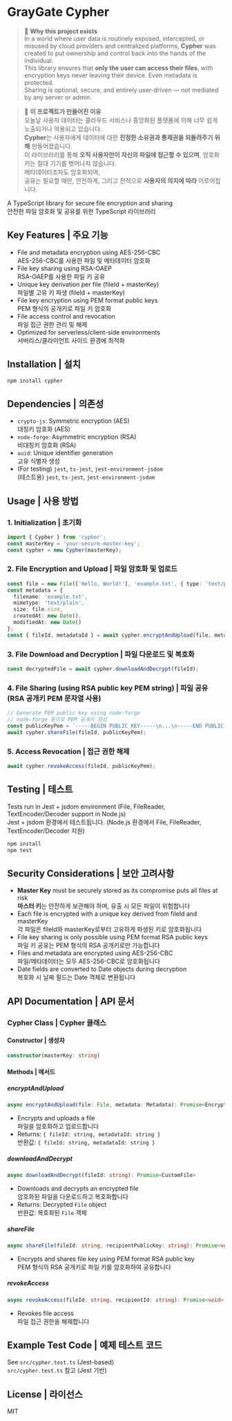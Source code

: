 # GrayGate Cypher

> 🔐 **Why this project exists**  
> In a world where user data is routinely exposed, intercepted, or misused by cloud providers and centralized platforms, **Cypher** was created to put ownership and control back into the hands of the individual.  
> This library ensures that **only the user can access their files**, with encryption keys never leaving their device. Even metadata is protected.  
> Sharing is optional, secure, and entirely user-driven — not mediated by any server or admin.

> 🔐 **이 프로젝트가 만들어진 이유**  
> 오늘날 사용자 데이터는 클라우드 서비스나 중앙화된 플랫폼에 의해 너무 쉽게 노출되거나 악용되고 있습니다.  
> **Cypher**는 사용자에게 데이터에 대한 **진정한 소유권과 통제권을 되돌려주기 위해** 만들어졌습니다.  
> 이 라이브러리를 통해 **오직 사용자만이 자신의 파일에 접근할 수 있으며**, 암호화 키는 절대 기기를 벗어나지 않습니다.  
> 메타데이터조차도 암호화되며,  
> 공유는 필요할 때만, 안전하게, 그리고 전적으로 **사용자의 의지에 따라** 이루어집니다.

A TypeScript library for secure file encryption and sharing  
안전한 파일 암호화 및 공유를 위한 TypeScript 라이브러리

## Key Features | 주요 기능
- File and metadata encryption using AES-256-CBC  
  AES-256-CBC를 사용한 파일 및 메타데이터 암호화
- File key sharing using RSA-OAEP  
  RSA-OAEP를 사용한 파일 키 공유
- Unique key derivation per file (fileId + masterKey)  
  파일별 고유 키 파생 (fileId + masterKey)
- File key encryption using PEM format public keys  
  PEM 형식의 공개키로 파일 키 암호화
- File access control and revocation  
  파일 접근 권한 관리 및 해제
- Optimized for serverless/client-side environments  
  서버리스/클라이언트 사이드 환경에 최적화

## Installation | 설치

```bash
npm install cypher
```

## Dependencies | 의존성
- `crypto-js`: Symmetric encryption (AES)  
  대칭키 암호화 (AES)
- `node-forge`: Asymmetric encryption (RSA)  
  비대칭키 암호화 (RSA)
- `uuid`: Unique identifier generation  
  고유 식별자 생성
- (For testing) `jest`, `ts-jest`, `jest-environment-jsdom`  
  (테스트용) `jest`, `ts-jest`, `jest-environment-jsdom`

## Usage | 사용 방법

### 1. Initialization | 초기화
```typescript
import { Cypher } from 'cypher';
const masterKey = 'your-secure-master-key';
const cypher = new Cypher(masterKey);
```

### 2. File Encryption and Upload | 파일 암호화 및 업로드
```typescript
const file = new File(['Hello, World!'], 'example.txt', { type: 'text/plain' });
const metadata = {
  filename: 'example.txt',
  mimetype: 'text/plain',
  size: file.size,
  createdAt: new Date(),
  modifiedAt: new Date()
};
const { fileId, metadataId } = await cypher.encryptAndUpload(file, metadata);
```

### 3. File Download and Decryption | 파일 다운로드 및 복호화
```typescript
const decryptedFile = await cypher.downloadAndDecrypt(fileId);
```

### 4. File Sharing (using RSA public key PEM string) | 파일 공유 (RSA 공개키 PEM 문자열 사용)
```typescript
// Generate PEM public key using node-forge
// node-forge 등으로 PEM 공개키 생성
const publicKeyPem = `-----BEGIN PUBLIC KEY-----\n...\n-----END PUBLIC KEY-----`;
await cypher.shareFile(fileId, publicKeyPem);
```

### 5. Access Revocation | 접근 권한 해제
```typescript
await cypher.revokeAccess(fileId, publicKeyPem);
```

## Testing | 테스트

Tests run in Jest + jsdom environment (File, FileReader, TextEncoder/Decoder support in Node.js)  
Jest + jsdom 환경에서 테스트됩니다. (Node.js 환경에서 File, FileReader, TextEncoder/Decoder 지원)

```bash
npm install
npm test
```

## Security Considerations | 보안 고려사항
- **Master Key** must be securely stored as its compromise puts all files at risk  
  **마스터 키**는 안전하게 보관해야 하며, 유출 시 모든 파일이 위험합니다
- Each file is encrypted with a unique key derived from fileId and masterKey  
  각 파일은 fileId와 masterKey로부터 고유하게 파생된 키로 암호화됩니다
- File key sharing is only possible using PEM format RSA public keys  
  파일 키 공유는 PEM 형식의 RSA 공개키로만 가능합니다
- Files and metadata are encrypted using AES-256-CBC  
  파일/메타데이터는 모두 AES-256-CBC로 암호화됩니다
- Date fields are converted to Date objects during decryption  
  복호화 시 날짜 필드는 Date 객체로 변환됩니다

## API Documentation | API 문서

### Cypher Class | Cypher 클래스

#### Constructor | 생성자
```typescript
constructor(masterKey: string)
```

#### Methods | 메서드

##### encryptAndUpload
```typescript
async encryptAndUpload(file: File, metadata: Metadata): Promise<EncryptedUploadResult>
```
- Encrypts and uploads a file  
  파일을 암호화하고 업로드합니다
- Returns: `{ fileId: string, metadataId: string }`  
  반환값: `{ fileId: string, metadataId: string }`

##### downloadAndDecrypt
```typescript
async downloadAndDecrypt(fileId: string): Promise<CustomFile>
```
- Downloads and decrypts an encrypted file  
  암호화된 파일을 다운로드하고 복호화합니다
- Returns: Decrypted `File` object  
  반환값: 복호화된 `File` 객체

##### shareFile
```typescript
async shareFile(fileId: string, recipientPublicKey: string): Promise<void>
```
- Encrypts and shares file key using PEM format RSA public key  
  PEM 형식의 RSA 공개키로 파일 키를 암호화하여 공유합니다

##### revokeAccess
```typescript
async revokeAccess(fileId: string, recipientId: string): Promise<void>
```
- Revokes file access  
  파일 접근 권한을 해제합니다

## Example Test Code | 예제 테스트 코드

See `src/cypher.test.ts` (Jest-based)  
`src/cypher.test.ts` 참고 (Jest 기반)

## License | 라이선스

MIT 